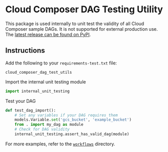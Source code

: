 # Cloud Composer DAG Testing Utility

This package is used internally to unit test the validity of all Cloud Composer sample DAGs. It is not supported for external production use. The [latest release can be found on PyPI](https://pypi.org/project/cloud-composer-dag-test-utils/).

## Instructions

Add the following to your `requirements-test.txt` file:

`cloud_composer_dag_test_utils`

Import the internal unit testing module

```python
import internal_unit_testing
```

Test your DAG

```python
def test_dag_import():
    # Set any variables if your DAG requires them
    models.Variable.set('gcs_bucket', 'example_bucket')
    from . import my_dag as module
    # Check for DAG validity
    internal_unit_testing.assert_has_valid_dag(module)
```

For more examples, refer to the [`workflows`](https://github.com/GoogleCloudPlatform/python-docs-samples/tree/main/composer/workflows) directory.


